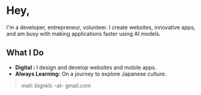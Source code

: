 # Hey, 

I'm a developer, entrepreneur, volunteer. I create websites, innovative apps, and am busy with making applications faster using AI models.

## What I Do

- **Digital :** I design and develop websites and mobile apps.
- **Always Learning:** On a journey to explore Japanese culture.

> mail: blgnklc -at- gmail.com


